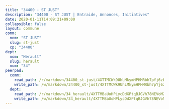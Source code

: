 ```yaml
---
title: "34400 - ST JUST"
description: "34400 - ST JUST | Entraide, Annonces, Initiatives"
date: 2020-01-11T14:09:21+09:00
collapsible: false
layout: commune
comm:
  nom: "ST JUST"
  slug: st-just
  cp: "34400"
dept:
  nom: "Hérault"
  slug: herault
  num: "34"
peerpad:
  comm:
    read_path: /r/markdown/34400_st-just/4XTTMCWk9UhLMkymHPHMRbh7pYj6zbtsd8BQY5sZMuLzDguCv
    write_path: /w/markdown/34400_st-just/4XTTMCWk9UhLMkymHPHMRbh7pYj6zbtsd8BQY5sZMuLzDguCv-K3TgUwmGpM7T563WN8om4xvZndD5rgd49yQRSkVD6g1TEwCxQZaKcafWKesA7a7M8WwBiL2vhHkyb7qiaK9pKfH96ZZSm76nyZSboAJac4GzhYRJ6TakXYzSQPK1CwpUFBkHRMwG
  dept:
    read_path: /r/markdown/34_herault/4XTTMBaUoHPLycDdXPtqBJGVh78NEVoMZNyf8Wnh1X5DK6Ew8
    write_path: /w/markdown/34_herault/4XTTMBaUoHPLycDdXPtqBJGVh78NEVoMZNyf8Wnh1X5DK6Ew8-K3TgTd4rzWVX1F82NgGyNepGUxhqCmodCALjxNZeEdBQWQhd1NJYx1gHMW9QBLL6sN41ALXRejLsG2VetgVferfVncrvVCz47dChJvN8ouQLRMdWs4KpxKPeRYR1nspmhzdBqF8J
---
```


